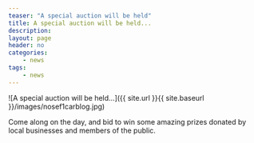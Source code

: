 ```yaml
---
teaser: "A special auction will be held"
title: A special auction will be held...
description:
layout: page
header: no
categories:
    - news
tags:
    - news
---
```


![A special auction will be held...]({{ site.url }}{{ site.baseurl }}/images/nosef1carblog.jpg)

Come along on the day, and bid to win some amazing prizes donated by local businesses and members of the public.
